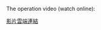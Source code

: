 The operation video (watch online):

[影片雲端連結](https://drive.google.com/drive/folders/1jJa8T1R9kmqTjSI-eAeIXcJapIoBnX_P?usp=share_link)
